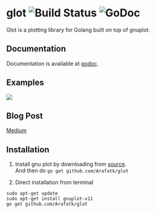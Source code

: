 # glot ![Build Status](https://travis-ci.org/Arafatk/glot.svg?branch=master) ![GoDoc](https://godoc.org/github.com/arafat/glot?status.svg)
Glot is a plotting library for Golang built on top of gnuplot.

## Documentation
Documentation is available at [godoc](https://godoc.org/github.com/Arafatk/glot).      

## Examples 
![](https://lh3.googleusercontent.com/HAnB6Fyp9tpwOVjaseCYEXDSfoVPV1SmzeAI7KS3hfJpBSqUTD4WjL6m34K-NQRn5x8UupEKEvqLup0KMy54GAcQrgDkB3smJTgM1jehKMKMPdwzfoEO740Euk7lNyjX5ZrWaa2ICvvEGFuiCzc4Sbcv_7vzSQnUOfa8pPgy_g4MaK0suXXyEAn7l4ocPvFdHqIsMFCDr_UODQQDaAnQjPLCLayTuKWBgx1XxvLA8f51_rVmBNEKmgJY6Xa5r0WH30N8_Aj59hKY3Q3NWFyQEjp8BumOGr6ckZFu8h60HTHKL6ZiYSxwJ3OhwOlioCHqI-wrupQn8ZHIOpyqK6z3Xl9U4-ESwLVJKzYFicaJzXqv8Ec0pGvANWpZNHpYlLHR6vA08I2p9zea3RrXOr-NdtaLKWpBXyTotTKg5HpMFvy5asfbP35XUM3eQK7bg1Eo7Rbbtitu4WFe1t8gnptxpOx7eWkWEQc0MANP6AVJdorrGZClDKOvtZWYYYQCeBsEBTr6mTkMAMM7JK4ZZl4-BIoT11K3cSLYc-gZ20OGsfKUYOpTwxHhdCPBJG4J4RlqSm1n2OBzRjcnby4GCI2znO1EAjUPNfjIIB0fAubEsw=w761-h598-no)

## Blog Post    
[Medium](https://medium.com/@Arafat./introducing-glot-the-plotting-library-for-golang-3133399948a1)

## Installation     

1. Install gnu plot by downloading from [source](https://sourceforge.net/projects/gnuplot/files/gnuplot/).    
And then do ```go get github.com/Arafatk/glot ```   

2. Direct installation from terminal   
```
sudo apt-get update
sudo apt-get install gnuplot-x11   
go get github.com/Arafatk/glot
```
